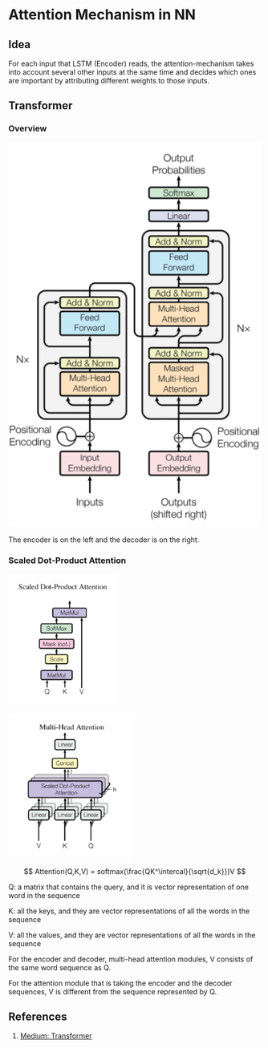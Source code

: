 # Attention Mechanism in NN

## Idea

For each input that LSTM \(Encoder\) reads, the attention-mechanism takes into account several other inputs at the same time and decides which ones are important by attributing different weights to those inputs.

## Transformer

### Overview

![Transformer Architecture](../../.gitbook/assets/image%20%281%29.png)

The encoder is on the left and the decoder is on the right.

### Scaled Dot-Product Attention

![Scaled Dot-Product Attention](../../.gitbook/assets/image%20%283%29.png)

![Multi-Head Attention](../../.gitbook/assets/image.png)

$$
Attention(Q,K,V) = softmax(\frac{QK^\intercal}{\sqrt{d_k}})V
$$

Q: a matrix that contains the query, and it is vector representation of one word in the sequence

K: all the keys, and they are vector representations of all the words in the sequence

V: all the values, and they are vector representations of all the words in the sequence

For the encoder and decoder, multi-head attention modules, V consists of the same word sequence as Q.

For the attention module that is taking the encoder and the decoder sequences, V is different from the sequence represented by Q.

## References

1. [Medium: Transformer](https://medium.com/inside-machine-learning/what-is-a-transformer-d07dd1fbec04)

